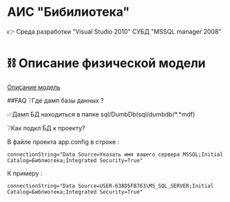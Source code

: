 # AИС "Бибилиотека"

👉 Среда разработки "Visual Studio 2010" СУБД "MSSQL manager 2008"

# ⛓ Описание физической модели
[Описание модель](https://github.com/zloisupport/Library_solution_for_D.N.B_/tree/master/sql)

##FAQ
❔︎Где дамп базы данных ?

✅Дамп БД находиться в папке sql/DumbDb(sql/dumbdb/*.*mdf)

❔Как подкл БД к проекту?

В файле  проекта app.config в строке  :

`connectionString="Data Source=Указать имя вашего сервера MSSQL;Initial Catalog=Библиотека;Integrated Security=True"`

К примеру :

 `connectionString="Data Source=USER-638D5FB763\MS_SQL_SERVER;Initial Catalog=Библиотека;Integrated Security=True"`
 
 
